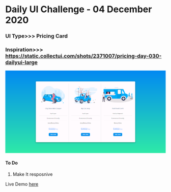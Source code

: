 # Daily UI Challenge - 04 December 2020

### UI Type>>> Pricing Card
### Inspiration>>> https://static.collectui.com/shots/2371007/pricing-day-030-dailyui-large

![Alt text](screenshot.png "Project Screenshot")


<h4>To Do</h4>
<ol>
    <li> Make It resposnive</li>
</ol>

Live Demo [here](https://dailyui.prodev.co.zw/04_dec_2020)

